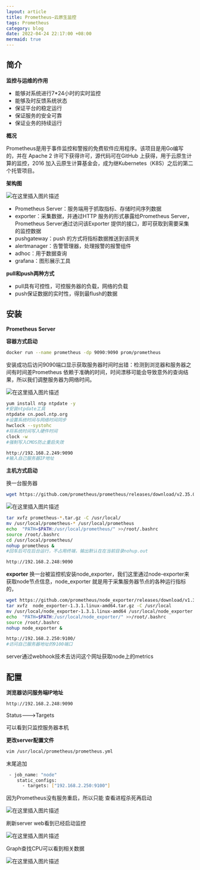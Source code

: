 ```yaml
---
layout: article
title: Prometheus—云原生监控
tags: Prometheus
category: blog
date: 2022-04-24 22:17:00 +08:00
mermaid: true
---
```

## 简介
**监控与运维的作用**
- 能够对系统进行7*24小时的实时监控 
- 能够及时反馈系统状态 
- 保证平台的稳定运行 
- 保证服务的安全可靠
- 保证业务的持续运行

**概况**

Prometheus是用于事件监控和警报的免费软件应用程序。该项目是用Go编写的，并在 Apache 2 许可下获得许可，源代码可在GitHub 上获得，用于云原生计算的监控，2016 加入云原生计算基金会，成为继Kubernetes（K8S）之后的第二个托管项目。

**架构图**

![在这里插入图片描述](https://img-blog.csdnimg.cn/10c6510aa2d146c2b4de15ee62f32ae8.png)

- Prometheus Server：服务端用于抓取指标、存储时间序列数据
- exporter：采集数据，并通过HTTP 服务的形式暴露给Prometheus Server，Prometheus Server通过访问该Exporter 提供的接口，即可获取到需要采集的监控数据
- pushgateway：push 的方式将指标数据推送到该网关
- alertmanager：告警管理器，处理报警的报警组件
- adhoc：用于数据查询
- grafana：图形展示工具

**pull和push两种方式**
- pull具有可控性，可控服务器的负载，网络的负载
- push保证数据的实时性，得到最flush的数据

## 安装
**Prometheus Server**

**容器方式启动**

```bash
docker run --name prometheus -dp 9090:9090 prom/prometheus
```
安装成功后访问9090端口显示获取服务器时间时出错：检测到浏览器和服务器之间有时间差Prometheus 依赖于准确的时间，时间漂移可能会导致意外的查询结果，所以我们调整服务器为网络时间。

![在这里插入图片描述](https://img-blog.csdnimg.cn/73e9a1d599d0433ab37a4793feb91f3e.png)

```bash
yum install ntp ntpdate -y
#安装ntpdate工具
ntpdate cn.pool.ntp.org
#设置系统时间与网络时间同步
hwclock --systohc
#将系统时间写入硬件时间
clock -w
#强制写入CMOS防止重启失效
```

```bash
http://192.168.2.249:9090
#输入自己服务器IP地址
```
**主机方式启动**

换一台服务器
```bash
wget https://github.com/prometheus/prometheus/releases/download/v2.35.0/prometheus-2.35.0.linux-amd64.tar.gz
```

![在这里插入图片描述](https://img-blog.csdnimg.cn/5e2f8cd87b9540728099cf67fafdab7f.png)

```bash
tar xvfz prometheus-*.tar.gz -C /usr/local/
mv /usr/local/prometheus-* /usr/local/prometheus
echo  "PATH=$PATH:/usr/local/prometheus/" >>/root/.bashrc
source /root/.bashrc
cd /usr/local/prometheus/
nohup prometheus & 
#回车后可在后台运行，不占用终端，输出默认在在当前目录nohup.out
```

```bash
http://192.168.2.248:9090
```

 **exporter**
换一台被监控机安装node_exporter，我们这里通过node-exporter来获取node节点信息，node_exporter 就是用于采集服务器节点的各种运行指标的，
```bash
wget https://github.com/prometheus/node_exporter/releases/download/v1.3.1/node_exporter-1.3.1.linux-amd64.tar.gz
tar xvfz  node_exporter-1.3.1.linux-amd64.tar.gz -C /usr/local
mv /usr/local/node_exporter-1.3.1.linux-amd64 /usr/local/node_exporter
echo  "PATH=$PATH:/usr/local/node_exporter/" >>/root/.bashrc
source /root/.bashrc
nohup node_exporter &
```

```bash
http://192.168.2.250:9100/
#访问自己服务器地址的9100端口
```
server通过webhook技术去访问这个网址获取node上的metrics

## 配置
**浏览器访问服务端IP地址**

```bash
http://192.168.2.248:9090
```
Status--->Targets

可以看到只监控服务器本机

**更改server配置文件**

```bash
vim /usr/local/prometheus/prometheus.yml 
```
末尾追加
```bash
 - job_name: "node"
    static_configs:                  
      - targets: ["192.168.2.250:9100"]
```
因为Prometheus没有服务重启，所以只能
查看进程杀死再启动

![在这里插入图片描述](https://img-blog.csdnimg.cn/a6c93a5d496e48d7a7269537dd3678fc.png)

刷新server web看到已经启动监控

![在这里插入图片描述](https://img-blog.csdnimg.cn/7358c9ffe07949b3be3752c1b8b14e9a.png)

Graph查找CPU可以看到相关数据

![在这里插入图片描述](https://img-blog.csdnimg.cn/583a03659e364c4ea7b9a6ad5bb54f74.png)
